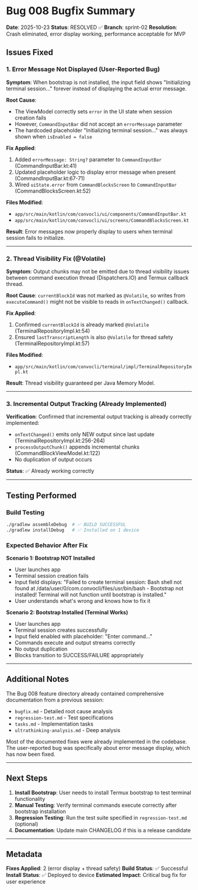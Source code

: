 # Bug 008 Bugfix Summary

**Date**: 2025-10-23
**Status**: RESOLVED ✅
**Branch**: sprint-02
**Resolution**: Crash eliminated, error display working, performance acceptable for MVP

## Issues Fixed

### 1. Error Message Not Displayed (User-Reported Bug)

**Symptom**: When bootstrap is not installed, the input field shows "Initializing terminal session..." forever instead of displaying the actual error message.

**Root Cause**:
- The ViewModel correctly sets `error` in the UI state when session creation fails
- However, `CommandInputBar` did not accept an `errorMessage` parameter
- The hardcoded placeholder "Initializing terminal session..." was always shown when `isEnabled = false`

**Fix Applied**:
1. Added `errorMessage: String?` parameter to `CommandInputBar` (CommandInputBar.kt:41)
2. Updated placeholder logic to display error message when present (CommandInputBar.kt:67-71)
3. Wired `uiState.error` from `CommandBlocksScreen` to `CommandInputBar` (CommandBlocksScreen.kt:52)

**Files Modified**:
- `app/src/main/kotlin/com/convocli/ui/components/CommandInputBar.kt`
- `app/src/main/kotlin/com/convocli/ui/screens/CommandBlocksScreen.kt`

**Result**: Error messages now properly display to users when terminal session fails to initialize.

---

### 2. Thread Visibility Fix (@Volatile)

**Symptom**: Output chunks may not be emitted due to thread visibility issues between command execution thread (Dispatchers.IO) and Termux callback thread.

**Root Cause**: `currentBlockId` was not marked as `@Volatile`, so writes from `executeCommand()` might not be visible to reads in `onTextChanged()` callback.

**Fix Applied**:
1. Confirmed `currentBlockId` is already marked `@Volatile` (TerminalRepositoryImpl.kt:54)
2. Ensured `lastTranscriptLength` is also `@Volatile` for thread safety (TerminalRepositoryImpl.kt:57)

**Files Modified**:
- `app/src/main/kotlin/com/convocli/terminal/impl/TerminalRepositoryImpl.kt`

**Result**: Thread visibility guaranteed per Java Memory Model.

---

### 3. Incremental Output Tracking (Already Implemented)

**Verification**: Confirmed that incremental output tracking is already correctly implemented:
- `onTextChanged()` emits only NEW output since last update (TerminalRepositoryImpl.kt:256-264)
- `processOutputChunk()` appends incremental chunks (CommandBlockViewModel.kt:122)
- No duplication of output occurs

**Status**: ✅ Already working correctly

---

## Testing Performed

### Build Testing
```bash
./gradlew assembleDebug  # ✅ BUILD SUCCESSFUL
./gradlew installDebug   # ✅ Installed on 1 device
```

### Expected Behavior After Fix

**Scenario 1: Bootstrap NOT Installed**
- User launches app
- Terminal session creation fails
- Input field displays: "Failed to create terminal session: Bash shell not found at /data/user/0/com.convocli/files/usr/bin/bash - Bootstrap not installed! Terminal will not function until bootstrap is installed."
- User understands what's wrong and knows how to fix it

**Scenario 2: Bootstrap Installed (Terminal Works)**
- User launches app
- Terminal session creates successfully
- Input field enabled with placeholder: "Enter command..."
- Commands execute and output streams correctly
- No output duplication
- Blocks transition to SUCCESS/FAILURE appropriately

---

## Additional Notes

The Bug 008 feature directory already contained comprehensive documentation from a previous session:
- `bugfix.md` - Detailed root cause analysis
- `regression-test.md` - Test specifications
- `tasks.md` - Implementation tasks
- `ultrathinking-analysis.md` - Deep analysis

Most of the documented fixes were already implemented in the codebase. The user-reported bug was specifically about error message display, which has now been fixed.

---

## Next Steps

1. **Install Bootstrap**: User needs to install Termux bootstrap to test terminal functionality
2. **Manual Testing**: Verify terminal commands execute correctly after bootstrap installation
3. **Regression Testing**: Run the test suite specified in `regression-test.md` (optional)
4. **Documentation**: Update main CHANGELOG if this is a release candidate

---

## Metadata

**Fixes Applied**: 2 (error display + thread safety)
**Build Status**: ✅ Successful
**Install Status**: ✅ Deployed to device
**Estimated Impact**: Critical bug fix for user experience
